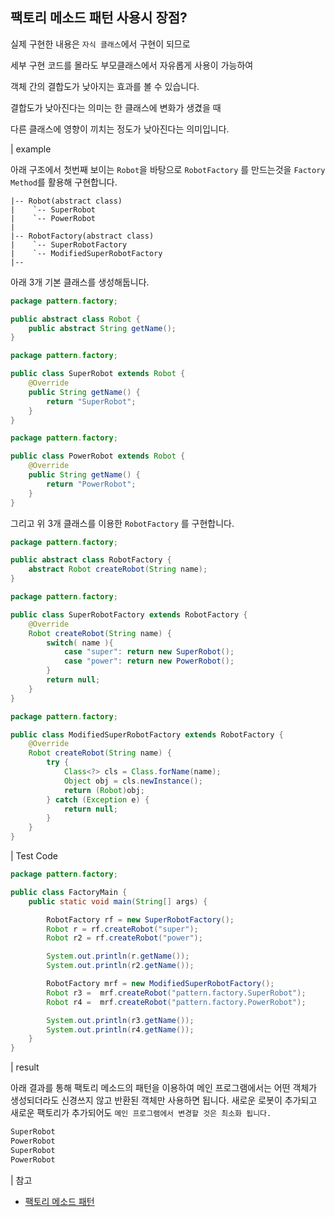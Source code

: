 ## 팩토리 메소드 패턴 사용시 장점?

실제 구현한 내용은 `자식 클래스`에서 구현이 되므로

세부 구현 코드를 몰라도 부모클래스에서 자유롭게 사용이 가능하여

객체 간의 결합도가 낮아지는 효과를 볼 수 있습니다.

결합도가 낮아진다는 의미는 한 클래스에 변화가 생겼을 때

다른 클래스에 영향이 끼치는 정도가 낮아진다는 의미입니다.

| example

아래 구조에서 첫번째 보이는 `Robot`을 바탕으로 `RobotFactory` 를 만드는것을 `Factory Method`를 활용해 구현합니다.

```
|-- Robot(abstract class)
|    `-- SuperRobot
|    `-- PowerRobot
|
|-- RobotFactory(abstract class)
|    `-- SuperRobotFactory
|    `-- ModifiedSuperRobotFactory
|--
```

아래 3개 기본 클래스를 생성해둡니다.

```java
package pattern.factory;

public abstract class Robot {
	public abstract String getName();
}
```

```java
package pattern.factory;

public class SuperRobot extends Robot {
	@Override
	public String getName() {
		return "SuperRobot";
	}
}
```

```java
package pattern.factory;

public class PowerRobot extends Robot {
	@Override
	public String getName() {
		return "PowerRobot";
	}
}
```

그리고 위 3개 클래스를 이용한 `RobotFactory` 를 구현합니다.

```java
package pattern.factory;

public abstract class RobotFactory {
	abstract Robot createRobot(String name);
}
```

```java
package pattern.factory;

public class SuperRobotFactory extends RobotFactory {
	@Override
	Robot createRobot(String name) {
		switch( name ){
			case "super": return new SuperRobot();
			case "power": return new PowerRobot();
		}
		return null;
	}
}
```

```java
package pattern.factory;

public class ModifiedSuperRobotFactory extends RobotFactory {
	@Override
	Robot createRobot(String name) {
		try {
			Class<?> cls = Class.forName(name);
			Object obj = cls.newInstance();
			return (Robot)obj;
		} catch (Exception e) {
			return null;
		}
	}
}
```

| Test Code

```java
package pattern.factory;

public class FactoryMain {
	public static void main(String[] args) {

		RobotFactory rf = new SuperRobotFactory();
		Robot r = rf.createRobot("super");
		Robot r2 = rf.createRobot("power");

		System.out.println(r.getName());
		System.out.println(r2.getName());

		RobotFactory mrf = new ModifiedSuperRobotFactory();
		Robot r3 =  mrf.createRobot("pattern.factory.SuperRobot");
		Robot r4 =  mrf.createRobot("pattern.factory.PowerRobot");

		System.out.println(r3.getName());
		System.out.println(r4.getName());
	}
}
```

| result

아래 결과를 통해 팩토리 메소드의 패턴을 이용하여 메인 프로그램에서는 어떤 객체가 생성되더라도 신경쓰지 않고 반환된 객체만 사용하면 됩니다. 새로운 로봇이 추가되고 새로운 팩토리가 추가되어도 `메인 프로그램에서 변경할 것은 최소화 됩니다.`

```java
SuperRobot
PowerRobot
SuperRobot
PowerRobot
```

| 참고

- [팩토리 메소드 패턴](https://jdm.kr/blog/180)
